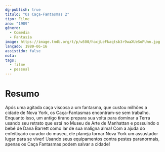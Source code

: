 ```yaml
---
dg-publish: true
titulo: "Os Caça-Fantasmas 2"
tipo: Filme
ano: "1989"
gênero:
  - Comédia
  - Fantasia
image: https://image.tmdb.org/t/p/w500/hacjLeFkaqtsb3r9waXUeSoPUnn.jpg
lançado: 1989-06-16
assistido: false
nota:
tags:
  - filme
  - pessoal
---
```

# Resumo
Após uma agitada caça viscosa a um fantasma, que custou milhões a cidade de Nova York, os Caça-Fantasmas encontram-se sem trabalho. Enquanto isso, um antigo tirano prepara sua volta para dominar a Terra usando seu retrato que está no Museu de Arte de Manhattan e possuindo o bebê de Dana Barrett como lar de sua maligna alma! Com a ajuda do enfeitiçado curador do museu, ele planeja tornar Nova York um assustador lugar para se viver!  Usando seus equipamentos contra pestes paranormais, apenas os Caça Fantasmas podem salvar a cidade!
